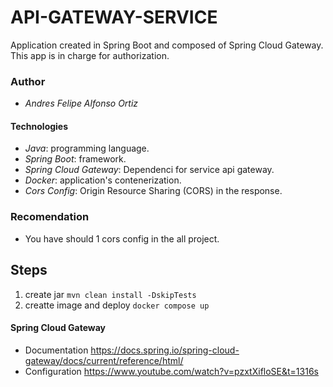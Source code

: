 # API-GATEWAY-SERVICE

Application created in Spring Boot and composed of Spring Cloud Gateway. This app is in charge for authorization.

### Author
  - *Andres Felipe Alfonso Ortiz*

#### Technologies
  - *Java*: programming language.
  - *Spring Boot*: framework.
  - *Spring Cloud Gateway*: Dependenci for service api gateway.
  - *Docker*: application's contenerization.
  - *Cors Config*: Origin Resource Sharing (CORS) in the response.

### Recomendation
  - You have should 1 cors config in the all project.

## Steps
  1. create jar
   ``mvn clean install -DskipTests``
  2. creatte image and deploy
    ``docker compose up``

#### Spring Cloud Gateway
  - Documentation
    https://docs.spring.io/spring-cloud-gateway/docs/current/reference/html/
  - Configuration
    https://www.youtube.com/watch?v=pzxtXifloSE&t=1316s